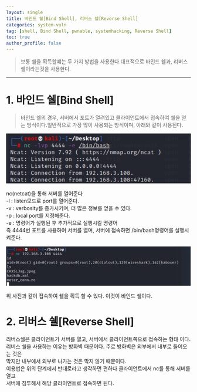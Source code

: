 ```yaml
---
layout: single
title: 바인드 쉘[Bind Shell], 리버스 쉘[Reverse Shell]
categories: system-vuln
tag: [shell, Bind Shell, pwnable, systemhacking, Reverse Shell]
toc: true
author_profile: false
---
```


> 보통 쉘을 획득할떄는 두 가지 방법을 사용한다.대표적으로 바인드 쉘과, 리버스 쉘이라는것을 사용한다.

<hr>

# 1. 바인드 쉘[Bind Shell]

> 바인드 쉘의 경우, 서버에서 포트가 열려있고 클라이언트에서 접속하여 쉘을 얻는 방식이다.일반적으로 가장 많이 사용되는 방식이며, 아래와 같이 사용된다.

![그림 1-1](/assets/image/vuln/system-vuln/bind_reverse_shell/image.png)<br>

nc(netcat)을 통해 서버를 열어준다<br>
-l : listen모드로 port를 열어준다.<br>
-v : verbosity를 증가시키며, 더 많은 정보를 얻을 수 있다.<br>
-p : local port를 지정해준다.<br>
-e :  명령어가 실행된 후 추가적으로 실행시킬 명령어<br>
 즉 4444번 포트를 사용하여 서버를 열며, 서버에 접속하면 /bin/bash명령어를 실행시켜준다.<br>

 ![그림 1-1](/assets/image/vuln/system-vuln/bind_reverse_shell/image-1.png)
 
 위 사진과 같이 접속하여 쉘을 획득 할 수 있다. 이것이 바인드 쉘이다.<br>

 # 2. 리버스 쉘[Reverse Shell]
 
 리버스쉘은 클라이언트가 서버를 열고, 서버에서 클라이언트쪽으로 접속하는 형태 이다. <br>
리버스 쉘을 사용하는 이유는 방화벽 때문이다. 주로 방화벽은 외부에서 내부로 들어오는 것은<br>
막지만 내부에서 외부로 나가는 것은 막지 않기 때문이다.<br>
이용법은 위의 단계에서 반대로라고 생각하면 편하다 클라이언트에서 nc를 통해 서버를 열고<br>
서버에 침투해서 해당 클라이언트로 접속하면 된다.